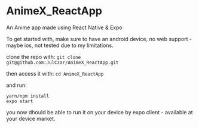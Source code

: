 # AnimeX_ReactApp
An Anime app made using React Native &amp; Expo 

To get started with, make sure to have an android device,
no web support - maybe ios, not tested due to my limitations.

clone the repo with: ```git clone git@github.com:JulCzar/AnimeX_ReactApp.git```

then access it with: ```cd AnimeX_ReactApp```

and run:

```
yarn/npm install
expo start
```

you now dhould be able to run it on your device by expo client - available at your device market.

